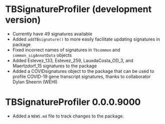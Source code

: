 # TBSignatureProfiler (development version)

* Currently have 49 signatures available
* Added `addTBsignature()` to more easily facilitate updating signatures in package
* Fixed incorrect names of signatures in `Tbcommon` and `common_sigAnnotData` objects
* Added Estevez_133, Estevez_259, LauxdaCosta_OD_3, and Maertzdorf_15 signatures to the package
* Added a COVIDsignatures object to the package that can be used to profile COVID-19 gene transcript signatures, thanks to collaborator Dylan Sheerin (WEHI)

# TBSignatureProfiler 0.0.0.9000

* Added a `NEWS.md` file to track changes to the package.

